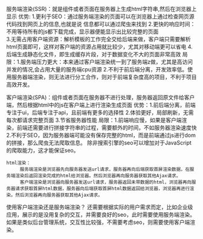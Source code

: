  服务端渲染(SSR)：就是组件或者页面在服务器上生成html字符串,然后在浏览器上显示
    优势: 1.更利于SEO：通过服务端渲染的页面可以在浏览器上通过检查网页源代码找到网页上的信息,也就是说
                      信息都可以通过爬虫来找到 
          2.更快的响应时间：不用等待所有的js都下载完成，显示器便能显示出比较完整的页面   
          3.无需占用客户端资源：解析模板的工作完全交给后端来做，客户端只需要解析html页面即可，这样对客户端的资源占用就比较少，尤其对移动端更可以省电
          4.后端生成静态化文件，即生成缓存片段，对于数据变化不大的页面非常高效
    局限：1.服务端压力更大：本来通过客户端渲染统一到了服务端z做，尤其是高访问并发的情况,会占用大量的服务端cpu资源
          2.不利于前后端分离，开发效率低。使用服务器端渲染，则无法进行分工合作，则对于前端复杂度高的项目，不利于项目高效开发。

  客户端渲染(SPA)：组件或者页面在服务器不进行处理，服务器返回原文件给客户端，然后根据html中的js在客户端上进行渲染生成页面
    优势：1.前后端分离，前端专注于ui，后端专注于api，且前端有更多的选择性
          2.体验更好，局部刷新，无需每次都请求完整页面
          3.节省服务器性能
    局限：1.前端响应慢，如果是客户端渲染，前端还需要进行拼接字符串的过程，需要额外的时间，不如服务器渲染速度快
          2.不利于SEO，因为服务器端可能没有保存完整的html，而是前端通过js进行dom的拼接，那么爬虫无法爬取信息。 除非搜索引擎的seo可以增加对于JavaScript的爬取能力，这才能保证seo。


    html渲染：
         服务端渲染是浏览器先向服务器发送url请求，服务器再向后端获取首屏渲染数据，在服务端渲染后返回渲染完成的html给浏览器。然后浏览器再向服务器获取其他Ajax请求。
         客户端渲染是浏览器向服务器发送url请求，服务器返回未带数据的html，浏览器再向服务器请求获取首屏html数据，服务器向后端获取首屏html数据返回给浏览器，浏览器再进行渲染。然后浏览器再向服务器获取其他Ajax请求。

  使用客户端渲染还是服务端渲染？
       还需要根据实际的用户需求而定，比如企业级应用，展示的是没用复杂的交互，并需要良好的seo，此时需要使用服务端渲染。
       如果是类似后台管理系统，交互性比较强，不需要考虑seo，则需要使用客户端渲染。